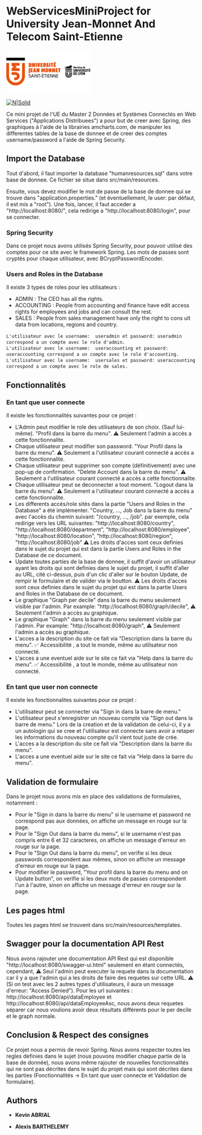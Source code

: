 # WebServicesMiniProject for University Jean-Monnet And Telecom Saint-Etienne

[![N|Solid](https://github.com/jbrat/SocialNetworkUJM-SpringReact/blob/master/src/main/resources/static/images/logo_ujm.png?raw=true)](https://www.univ-st-etienne.fr/fr/index.html)

[![N|Solid](http://rubenjgarcia.es/wp-content/uploads/2016/09/springboot.png)](https://projects.spring.io/spring-boot/)

Ce mini projet de l'UE du Master 2 Données et Systèmes Connectés en Web Services ("Applications Distribuees") a pour but de creer avec Spring, des graphiques à l'aide de la librairies amcharts.com, de manipuler les differentes tables de la base de donnee et de creer des comptes username/password a l'aide de Spring Security.

## Import the Database

Tout d'abord, il faut importer la database "humanresources.sql" dans votre base de donnee. Ce fichier se situe dans src/main/resources.

Ensuite, vous devez modifier le mot de passe de la base de donnee qui se trouve dans "application.properties." (et éventuellement, le user: par défaut, il est mis a "root"). Une fois, lancer, il faut acceder a "http://localhost:8080/", cela redirige a "http://localhost:8080/login", pour se connecter.

### Spring Security

Dans ce projet nous avons utilisés Spring Security, pour pouvoir utilisé des comptes pour ce site avec le framework Spring.
Les mots de passes sont cryptés pour chaque utilisateur, avec BCryptPasswordEncoder.

### Users and Roles in the Database

Il existe 3 types de roles pour les utilisateurs : 
* ADMIN : The CEO has all the rights. 
* ACCOUNTING : People from accounting and finance have edit access rights for employees and jobs 
and can consult the rest. 
* SALES : People from sales management have only the right to cons
ult data from locations, 
regions and country. 

```
L'utilisateur avec le username:  useradmin et password: useradmin correspond a un compte avec le role d'admin.
L'utilisateur avec le username:  useraccounting et password: useraccounting correspond a un compte avec le role d'accounting.
L'utilisateur avec le username:  usersales et password: useraccounting correspond a un compte avec le role de sales.
```

## Fonctionnalités

### En tant que user connecte

Il existe les fonctionnalités suivantes pour ce projet : 

* L'Admin peut modifier le role des utilisateurs de son choix. (Sauf lui-même). "Profil dans la barre du menu". :warning: Seulement l'admin a accès a cette fonctionnalite.
* Chaque utilisateur peut modifier son password. "Your Profil dans la barre du menu". :warning: Seulement a l'utilisateur courant connecté a accès a cette fonctionnalite.
* Chaque utilisateur peut supprimer son compte (définitivement) avec une pop-up de confirmation. "Delete Account dans la barre du menu". :warning: Seulement a l'utilisateur courant connecté a accès a cette fonctionnalite.
* Chaque utilisateur peut se deconnecter a tout moment. "Logout dans la barre du menu". :warning: Seulement a l'utilisateur courant connecté a accès a cette fonctionnalite.
* Les differents accés/role sités dans la partie "Users and Roles in the Database" a été implémenter. "Country, ..., Job dans la barre du menu" avec l'accès du chemin suivant: "/country, ..., /job". par exemple, cela redirige vers les URL suivantes: "http://localhost:8080/country", "http://localhost:8080/department", "http://localhost:8080/employee", "http://localhost:8080/location", "http://localhost:8080/region", "http://localhost:8080/job" :warning: Les droits d'acces sont ceux definies dans le sujet du projet qui est dans la partie Users and Roles in the Database de ce document.
* Update toutes parties de la base de donnee, il suffit d'avoir un utilisateur ayant les droits qui sont definies dans le sujet du projet, il suffit d'aller au URL, cité ci-dessus, puis d'un clic d'aller sur le bouton Update, de rempir le formulaire et de valider via le boutton. :warning: Les droits d'acces sont ceux definies dans le sujet du projet qui est dans la partie Users and Roles in the Database de ce document.
* Le graphique "Graph per decile" dans la barre du menu seulement visible par l'admin. Par example: "http://localhost:8080/graph/decile", :warning: Seulement l'admin a accès au graphique.
* Le graphique "Graph" dans la barre du menu seulement visible par l'admin. Par example: "http://localhost:8080/graph", :warning: Seulement l'admin a accès au graphique.
* L'acces a la description du site ce fait via "Description dans la barre du menu".  :white_check_mark: Accessibilité , a tout le monde, même au utilisateur non connecté.
* L'acces a une eventuel aide sur le site ce fait via "Help dans la barre du menu".  :white_check_mark: Accessibilité , a tout le monde, même au utilisateur non connecté.

### En tant que user non connecte

Il existe les fonctionnalites suivantes pour ce projet : 

* L'utilisateur peut se connecter via "Sign in dans la barre de menu."
* L'utilisateur peut s'enregistrer un nouveau compte via "Sign out dans la barre de menu." Lors de la creation et de la validation de celui-ci, il y a un autologin qui se cree et l'utilisateur est connecte sans avoir a retaper les informations du nouveau compte qu'il vient tout juste de crée.
* L'acces a la description du site ce fait via "Description dans la barre du menu".
* L'acces a une eventuel aide sur le site ce fait via "Help dans la barre du menu".

## Validation de formulaire 

Dans le projet nous avons mis en place des validations de formulaires, notamment : 

* Pour le "Sign in dans la barre du menu" si le username et password ne correspond pas aux données, on affiche un message en rouge sur la page. 
* Pour le "Sign Out dans la barre du menu", si le username n'est pas compris entre 6 et 32 caracteres, on affiche un message d'erreur en rouge sur la page.
* Pour le "Sign Out dans la barre du menu", on verifie si les deux passwords correspondent aux mêmes, sinon on affiche un message d'erreur en rouge sur la page.
* Pour modifier le password, "Your profil dans la barre du menu and on Update button", on verifie si les deux mots de passes correspondent l'un à l'autre, sinon on affiche un message d'erreur en rouge sur la page.

## Les pages html

Toutes les pages html se trouvent dans src/main/resources/templates.

## Swagger pour la documentation API Rest

Nous avons rajouter une documentation API Rest qui est disponible "http://localhost:8080/swagger-ui.html" seulement en étant connectés, cependant, :warning: Seul l'admin peut executer la requete dans la documentation car il y a que l'admin qui a les droits de faire des requetes sur cette URL. :warning: (Si on test avec les 2 autres types d'utilisateurs, il aura un message d'erreur: "Access Denied"). Pour les url suivantes : http://localhost:8080/api/dataEmployee et http://localhost:8080/api/dataEmployeeAsc, nous avons deux requetes séparer car nous voulions avoir deux résultats différents pour le per decile et le graph normale.

## Conclusion & Respect des consignes

Ce projet nous a permis de revoir Spring.
Nous avons respecter toutes les regles definies dans le sujet (nous pouvons modifier chaque partie de la base de donnée), nous avons même rajouter de nouvelles fonctionnalités qui ne sont pas décrites dans le sujet du projet mais qui sont décrites dans les parties (Fonctionnalités -> En tant que user connecte et Validation de formulaire).

## Authors

* **Kevin ABRIAL**

* **Alexis BARTHELEMY**
